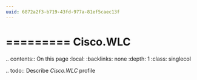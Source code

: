 ```yaml
---
uuid: 6872a2f3-b719-43fd-977a-81ef5caec13f
---
```



=========
Cisco.WLC
=========

.. contents:: On this page
    :local:
    :backlinks: none
    :depth: 1
    :class: singlecol

.. todo::
    Describe *Cisco.WLC* profile

